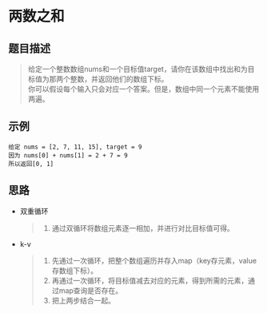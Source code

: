 # 两数之和

## 题目描述
> 给定一个整数数组nums和一个目标值target，请你在该数组中找出和为目标值为那两个整数，并返回他们的数组下标。  
> 你可以假设每个输入只会对应一个答案。但是，数组中同一个元素不能使用两遍。

## 示例
```
给定 nums = [2, 7, 11, 15], target = 9  
因为 nums[0] + nums[1] = 2 + 7 = 9  
所以返回[0, 1]
```

## 思路
- 双重循环
    > 1. 通过双循环将数组元素逐一相加，并进行对比目标值可得。
- k-v
    > 1. 先通过一次循环，把整个数组遍历并存入map（key存元素，value存数组下标）。
    > 2. 再通过一次循环，将目标值减去对应的元素，得到所需的元素，通过map查询是否存在。
    > 3. 把上两步结合一起。